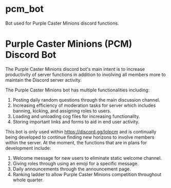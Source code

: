 # pcm_bot
Bot used for Purple Caster Minions discord functions.
# Purple Caster Minions (PCM) Discord Bot 
The Purple Caster Minions discord bot's main intent is to increase productivity of server functions in addition to involving all members more to maintain the Discord server activity.

The Purple Caster Minions bot has multiple functionalities including:
1. Posting daily random questions through the main discussion channel.
2. Increasing efficiency of moderation tasks for server which includes banning, kicking, and assigning roles to users.
3. Loading and unloading cog files for increasing functionality.
4. Storing important links and forms to aid in end user activity.

This bot is only used within https://discord.gg/lolpcm and is continually being developed to continue finding new horizons to involve members within the server. At the moment, the functions that are in plans for development include:
1. Welcome message for new users to eliminate static welcome channel.
2. Giving roles through using an emoji for a specific message.
3. Daily announcements through the announcement page.
4. Ranking ladder to allow Purple Caster Minions competition throughout whole quarter.
